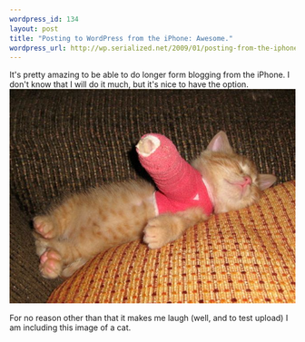 ```yaml
--- 
wordpress_id: 134
layout: post
title: "Posting to WordPress from the iPhone: Awesome."
wordpress_url: http://wp.serialized.net/2009/01/posting-from-the-iphone/
---
```

It's pretty amazing to be able to do longer form blogging from the iPhone. I don't know that I will do it much, but it's nice to have the option. 
[![img](/images/l-640-480-3ec81aa7-c75b-4daf-a1f9-8b48aa1dca91.jpeg "")](http://serialized.net/wp-content/uploads/2009/01/l-640-480-3ec81aa7-c75b-4daf-a1f9-8b48aa1dca91.jpeg)

For no reason other than that it makes me laugh (well, and to test upload) I am including this image of a cat.
